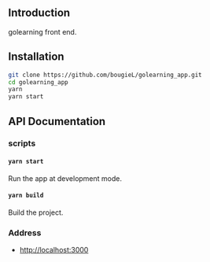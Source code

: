 ## Introduction
golearning front end.

## Installation
```bash
git clone https://github.com/bougieL/golearning_app.git
cd golearning_app
yarn
yarn start
```

## API Documentation
### scripts

#### `yarn start`
Run the app at development mode.

#### `yarn build`
Build the project.

### Address
* [http://localhost:3000](http://localhost:3000)